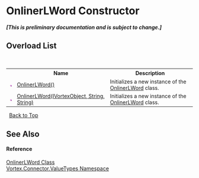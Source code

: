 # OnlinerLWord Constructor 
 _**\[This is preliminary documentation and is subject to change.\]**_


## Overload List
&nbsp;<table><tr><th></th><th>Name</th><th>Description</th></tr><tr><td>![Public method](media/pubmethod.gif "Public method")</td><td><a href="M_Vortex_Connector_ValueTypes_OnlinerLWord__ctor.md">OnlinerLWord()</a></td><td>
Initializes a new instance of the <a href="T_Vortex_Connector_ValueTypes_OnlinerLWord.md">OnlinerLWord</a> class.</td></tr><tr><td>![Public method](media/pubmethod.gif "Public method")</td><td><a href="M_Vortex_Connector_ValueTypes_OnlinerLWord__ctor_1.md">OnlinerLWord(IVortexObject, String, String)</a></td><td>
Initializes a new instance of the <a href="T_Vortex_Connector_ValueTypes_OnlinerLWord.md">OnlinerLWord</a> class.</td></tr></table>&nbsp;
<a href="#onlinerlword-constructor">Back to Top</a>

## See Also


#### Reference
<a href="T_Vortex_Connector_ValueTypes_OnlinerLWord.md">OnlinerLWord Class</a><br /><a href="N_Vortex_Connector_ValueTypes.md">Vortex.Connector.ValueTypes Namespace</a><br />